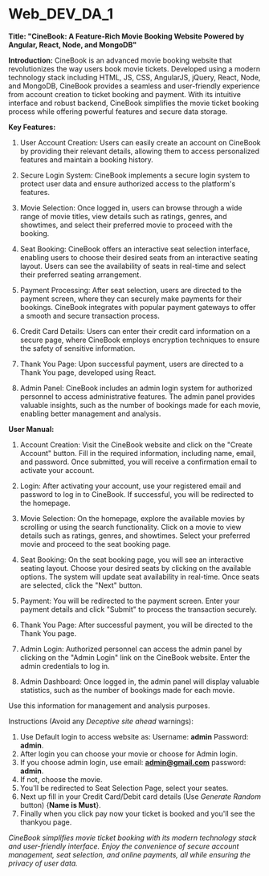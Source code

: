 # Web_DEV_DA_1

**Title: "CineBook: A Feature-Rich Movie Booking Website Powered by Angular, React, Node, and MongoDB"**

**Introduction:**
CineBook is an advanced movie booking website that revolutionizes the way users book movie tickets. Developed using a modern technology stack including HTML, JS, CSS, AngularJS, jQuery, React, Node, and MongoDB, CineBook provides a seamless and user-friendly experience from account creation to ticket booking and payment. With its intuitive interface and robust backend, CineBook simplifies the movie ticket booking process while offering powerful features and secure data storage.

**Key Features:**
1. User Account Creation: Users can easily create an account on CineBook by providing their relevant details, allowing them to access personalized features and maintain a booking history.

2. Secure Login System: CineBook implements a secure login system to protect user data and ensure authorized access to the platform's features.

3. Movie Selection: Once logged in, users can browse through a wide range of movie titles, view details such as ratings, genres, and showtimes, and select their preferred movie to proceed with the booking.

4. Seat Booking: CineBook offers an interactive seat selection interface, enabling users to choose their desired seats from an interactive seating layout. Users can see the availability of seats in real-time and select their preferred seating arrangement.

5. Payment Processing: After seat selection, users are directed to the payment screen, where they can securely make payments for their bookings. CineBook integrates with popular payment gateways to offer a smooth and secure transaction process.

6. Credit Card Details: Users can enter their credit card information on a secure page, where CineBook employs encryption techniques to ensure the safety of sensitive information.

7. Thank You Page: Upon successful payment, users are directed to a Thank You page, developed using React.

8. Admin Panel: CineBook includes an admin login system for authorized personnel to access administrative features. The admin panel provides valuable insights, such as the number of bookings made for each movie, enabling better management and analysis.

**User Manual:**
1. Account Creation: Visit the CineBook website and click on the "Create Account" button. Fill in the required information, including name, email, and password. Once submitted, you will receive a confirmation email to activate your account.

2. Login: After activating your account, use your registered email and password to log in to CineBook. If successful, you will be redirected to the homepage.

3. Movie Selection: On the homepage, explore the available movies by scrolling or using the search functionality. Click on a movie to view details such as ratings, genres, and showtimes. Select your preferred movie and proceed to the seat booking page.

4. Seat Booking: On the seat booking page, you will see an interactive seating layout. Choose your desired seats by clicking on the available options. The system will update seat availability in real-time. Once seats are selected, click the "Next" button.

5. Payment: You will be redirected to the payment screen. Enter your payment details and click "Submit" to process the transaction securely.

6. Thank You Page: After successful payment, you will be directed to the Thank You page.

7. Admin Login: Authorized personnel can access the admin panel by clicking on the "Admin Login" link on the CineBook website. Enter the admin credentials to log in.

8. Admin Dashboard: Once logged in, the admin panel will display valuable statistics, such as the number of bookings made for each movie.

 Use this information for management and analysis purposes.

Instructions (Avoid any _Deceptive site ahead_ warnings):
1. Use Default login to access website as: Username: **admin** Password: **admin**.
2. After login you can choose your movie or choose for Admin login.
3. If you choose admin login, use email: **admin@gmail.com** password: **admin**.
4. If not, choose the movie.
5. You'll be redirected to Seat Selection Page, select your seates.
6. Next up fill in your Credit Card/Debit card details (Use _Generate Random_ button) {**Name is Must**}.
7. Finally when you click pay now your ticket is booked and you'll see the thankyou page.

_CineBook simplifies movie ticket booking with its modern technology stack and user-friendly interface. Enjoy the convenience of secure account management, seat selection, and online payments, all while ensuring the privacy of user data._
